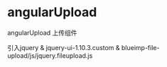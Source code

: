 # angularUpload
angularUpload 上传组件

引入jquery & jquery-ui-1.10.3.custom & blueimp-file-upload/js/jquery.fileupload.js

<!uploads ng-model="picture"><!/uploads>